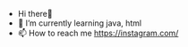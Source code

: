 - Hi there👋 
- 🌱 I’m currently learning java, html
- 📫 How to reach me https://instagram.com/

<picture>
 <source media="(prefers-color-scheme: dark)" srcset="YOUR-DARKMODE-IMAGE">
 <source media="(prefers-color-scheme: light)" srcset="YOUR-LIGHTMODE-IMAGE">
 <img alt="" src="https://www.google.com/url?sa=i&url=https%3A%2F%2Fwww.techwar.gr%2F71473%2Fpos-na-dimosiefsete-aftomata-tis-ekdoseis-tou-github-apo-tis-etiketes-git%2F&psig=AOvVaw1-1KV5GxsdztMkM80124on&ust=1702579476376000&source=images&cd=vfe&opi=89978449&ved=0CBIQjRxqFwoTCLjjoP-IjYMDFQAAAAAdAAAAABAR.png">
</picture>

<!---
dilmigunaratne/dilmigunaratne is a ✨ special ✨ repository because its `README.md` (this file) appears on your GitHub profile.
You can click the Preview link to take a look at your changes.
--->
